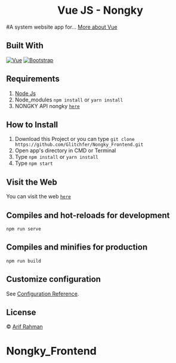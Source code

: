 <h1 align='center'>Vue JS - Nongky</h1>

#A system website app for... [More about Vue](https://vuejs.org/)

## Built With

[![Vue](https://img.shields.io/badge/Vue-v2.6.11-green)](https://github.com/vuejs/vue)
[![Bootstrap](https://img.shields.io/badge/Bootstrap-v4.5.x-blue)](https://github.com/bootstrap-vue/bootstrap-vue)

## Requirements

1. <a href="https://nodejs.org/en/download/">Node Js</a>
2. Node_modules `npm install` or `yarn install`
3. NONGKY API nongky [`here`](https://github.com/Glitchfer/Nongky_Backend)

## How to Install

1. Download this Project or you can type `git clone https://github.com/Glitchfer/Nongky_Frontend.git`
2. Open app's directory in CMD or Terminal
3. Type `npm install` or `yarn install`
4. Type `npm start`

## Visit the Web

You can visit the web [`here`](https://www.google.com/)

## Compiles and hot-reloads for development

```
npm run serve
```

## Compiles and minifies for production

```
npm run build
```

## Customize configuration

See [Configuration Reference](https://cli.vuejs.org/config/).

## License

© [Arif Rahman](https://github.com/Glitchfer)

# Nongky_Frontend
